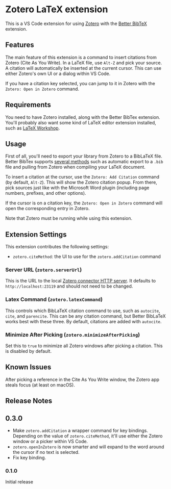 # Zotero LaTeX extension

This is a VS Code extension for using [Zotero](https://www.zotero.org/) with the
[Better BibTeX](https://retorque.re/zotero-better-bibtex) extension.

## Features

The main feature of this extension is a command to insert citations from Zotero (Cite As You Write).
In a LaTeX file, use `Alt-Z` and pick your source. A citation will automatically be inserted
at the current cursor. This can use either Zotero's own UI or a dialog within VS Code.

If you have a citation key selected, you can jump to it in Zotero with the `Zotero: Open in Zotero` command.

## Requirements

You need to have Zotero installed, along with the Better BibTex extension. You'll probably also want
some kind of LaTeX editor extension installed, such as [LaTeX Workshop](https://marketplace.visualstudio.com/items?itemName=James-Yu.latex-workshop).

## Usage

First of all, you'll need to export your library from Zotero to a BibLaTeX file. Better BibTex supports
[several methods](https://retorque.re/zotero-better-bibtex/exporting/) such as automatic export to a `.bib` file and pulling from
Zotero when compiling your LaTeX document.

To insert a citation at the cursor, use the `Zotero: Add Citation` command (by default, `Alt-Z`). This will show the
Zotero citation popup. From there, pick sources just like with the Microsoft Word plugin (including page numbers,
prefixes, and other options).

If the cursor is on a citation key, the `Zotero: Open in Zotero` command will open the corresponding entry in Zotero.

Note that Zotero must be running while using this extension.

## Extension Settings

This extension contributes the following settings:

* `zotero.citeMethod`: the UI to use for the `zotero.addCitation` command

### Server URL (`zotero.serverUrl`)

This is the URL to the local [Zotero connector HTTP server](https://www.zotero.org/support/dev/client_coding/connector_http_server).
It defaults to `http://localhost:23119` and should not need to be changed.

### Latex Command (`zotero.latexCommand`)

This controls which BibLaTeX citation command to use, such as `autocite`, `cite`, and `parencite`. This can be any
citation command, but Better BibLaTeX works best with these three. By default, citations are added with `autocite`. 

### Minimize After Picking (`zotero.minimizeAfterPicking`)

Set this to `true` to minimize all Zotero windows after picking a citation. This is disabled by default.

## Known Issues

After picking a reference in the Cite As You Write window, the Zotero app steals focus (at least on macOS).

## Release Notes

## 0.3.0

* Make `zotero.addCitation` a wrapper command for key bindings. Depending on the value of `zotero.citeMethod`, it'll
use either the Zotero window or a picker within VS Code.
* `zotero.openInZotero` is now smarter and will expand to the word around the cursor if no text is selected.
* Fix key binding.

### 0.1.0

Initial release
